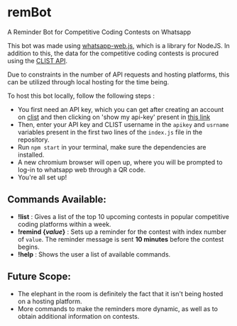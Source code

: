 # remBot
A Reminder Bot for Competitive Coding Contests on Whatsapp

This bot was made using [whatsapp-web.js](https://wwebjs.dev/), which is a library for NodeJS. In addition to this, the data for the competitive coding contests is procured using the [CLIST API](https://clist.by/api/v2/doc/).

Due to constraints in the number of API requests and hosting platforms, this can be utilized through local hosting for the time being. 

To host this bot locally, follow the following steps :
- You first need an API key, which you can get after creating an account on [clist](clist.by) and then clicking on 'show my api-key' present in [this link](https://clist.by/api/v2/doc/)
- Then, enter your API key and CLIST username in the `apikey` and `usrname` variables present in the first two lines of the `index.js` file in the repository.
- Run `npm start` in your terminal, make sure the dependencies are installed. 
- A new chromium browser will open up, where you will be prompted to log-in to whatsapp web through a QR code. 
- You're all set up!

## Commands Available:
  - **!list** : Gives a list of the top 10 upcoming contests in popular competitive coding platforms within a week.
  - **!remind {_value_}** : Sets up a reminder for the contest with index number of `value`. The reminder message is sent **10 minutes** before the contest begins.
  - **!help** : Shows the user a list of available commands.
  
 
## Future Scope:
- The elephant in the room is definitely the fact that it isn't being hosted on a hosting platform.
- More commands to make the reminders more dynamic, as well as to obtain additional information on contests. 
